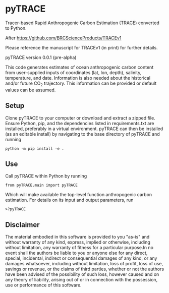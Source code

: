 # pyTRACE

Tracer-based Rapid Anthropogenic Carbon Estimation (TRACE) converted to Python.

After https://github.com/BRCScienceProducts/TRACEv1

Please reference the manuscript for TRACEv1 (in print) for further details.

pyTRACE version 0.0.1 (pre-alpha)

This code generates estimates of ocean anthropogenic carbon content from user-supplied inputs of coordinates (lat, lon, depth), salinity, temperature, and date. Information is also needed about the historical and/or future CO<sub>2</sub> trajectory.  This information can be provided or default values can be assumed.  

## Setup

Clone pyTRACE to your computer or download and extract a zipped file.  Ensure Python, pip, and the dependencies listed in requirements.txt are installed, preferably in a virtual environment. pyTRACE can then be installed (as an editable install) by navigating to the base directory of pyTRACE and running
```
python -m pip install -e .
```

## Use

Call pyTRACE within Python by running 

```
from pyTRACE.main import pyTRACE
```

Which will make available the top-level function anthropogenic carbon estimation. For details on its input and output parameters, run

```
>?pyTRACE
```

## Disclaimer

The material embodied in this software is provided to you "as-is" and without warranty of any kind, express, implied or otherwise, including without limitation, any warranty of fitness for a particular purpose.In no event shall the authors be liable to you or anyone else for any direct, special, incidental, indirect or consequential damages of any kind, or any damages whatsoever, including without limitation, loss of profit, loss of use, savings or revenue, or the claims of third parties, whether or not the authors have been advised of the possibility of such loss, however caused and on any theory of liability, arising out of or in connection with the possession, use or performance of this software.
